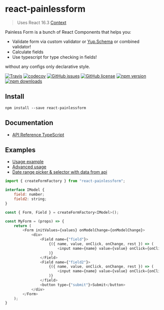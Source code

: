 # react-painlessform
> Uses React 16.3 [Context](https://reactjs.org/docs/context.html)

Painless Form is a bunch of React Components that helps you:
* Validate form via custom validator or [Yup.Schema](https://github.com/jquense/yup)
  or combined validator!
* Calculate fields
* Use typescript for type checking in fields!

without any configs only declarative style.

[![Travis](https://img.shields.io/travis/Wroud/react-painlessform.svg)](https://travis-ci.org/Wroud/react-painlessform)
[![codecov](https://codecov.io/gh/Wroud/react-painlessform/branch/master/graph/badge.svg)](https://codecov.io/gh/Wroud/react-painlessform)
[![GitHub issues](https://img.shields.io/github/issues/Wroud/react-painlessform.svg)](https://github.com/Wroud/react-painlessform/issues)
[![GitHub license](https://img.shields.io/github/license/Wroud/react-painlessform.svg)](https://github.com/Wroud/react-painlessform/blob/master/LICENSE)
[![npm version](https://img.shields.io/npm/v/react-painlessform.svg?style=flat-square)](https://www.npmjs.com/package/react-painlessform)
[![npm downloads](https://img.shields.io/npm/dm/react-painlessform.svg?style=flat-square)](https://www.npmjs.com/package/react-painlessform)

## Install
```
npm install --save react-painlessform
```

## Documentation

* [API Reference TypeScript](https://wroud.github.io/react-painlessform/)

## Examples

* [Usage example](https://codesandbox.io/s/1yl74031w3)
* [Advanced usage](https://codesandbox.io/s/l2zrk27lr9)
* [Date range picker & selector with data from api](https://codesandbox.io/s/73nwk5ljxx)

```js
import { createFormFactory } from "react-painlessform";

interface IModel {
    field: number;
    field2: string;
}

const { Form, Field } = createFormFactory<IModel>();

const MyForm = (props) => {
    return (
        <Form initValues={values} onModelChange={onModelChange}>
            <div>
                <Field name={"field"}>
                    {({ name, value, onClick, onChange, rest }) => (
                        <input name={name} value={value} onClick={onClick} onChange={onChange} {...rest} />
                    )}
                </Field>
                <Field name={"field2"}>
                    {({ name, value, onClick, onChange, rest }) => (
                        <input name={name} value={value} onClick={onClick} onChange={onChange} {...rest} />
                    )}
                </field>
                <button type={"submit"}>Submit</button>
            </div>
        </Form>
    );
}
```
